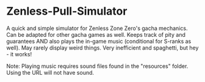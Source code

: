 # Zenless-Pull-Simulator
A quick and simple simulator for Zenless Zone Zero's gacha mechanics. Can be adapted for other gacha games as well. Keeps track of pity and guarantees AND also plays the in-game music (conditional for S-ranks as well). May rarely display weird things. Very inefficient and spaghetti, but hey - it works!

Note: Playing music requires sound files found in the "resources" folder. Using the URL will not have sound.
